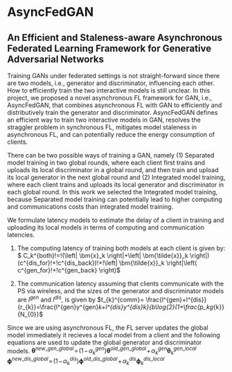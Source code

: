 # AsyncFedGAN
## An Efficient and Staleness-aware Asynchronous Federated Learning Framework for Generative Adversarial Networks

Training GANs under federated settings is not straight-forward since there are two models, i.e., generator and discriminator, influencing each other. How to efficiently train the two interactive models is still unclear. In this project, we proposed a novel asynchronous FL framework for GAN, i.e., AsyncFedGAN, that combines asynchronous FL with
GAN to efficiently and distributively train the generator and discriminator. AsyncFedGAN defines an efficient way to train two interactive models in GAN, resolves the straggler problem in synchronous FL, mitigates model staleness in asynchronous FL, and can potentially reduce the energy consumption of clients. 

There can be two possible ways of training a GAN, namely (1) Separated model training in two global rounds, where each client first trains and uploads its local discriminator in a global round, and then train and upload its local generator in the next global round and (2) Integrated model training, where each client trains and uploads its local generator and discriminator in each global round. In this work we selected the Integrated model training, because Separated model training can potentially lead to higher computing and communications costs than integrated model training.

We formulate latency models to estimate the delay of a client in training and uploading its local models in terms of computing and communication latencies.

1. The computing latency of training both models at each client is given by: $ C_k^{both}\!=\!(\left| \bm{x}_k \right|+\left| \bm{\tilde{x}}_k \right|)(c^{dis\_for}\!+\!c^{dis\_back})\!+\!\left| \bm{\tilde{x}}_k \right|\left( c^{gen\_for}\!+\!c^{gen\_back} \right)$

2. The communication latency assuming that clients communicate with the PS via wireless, and the sizes of the generator and discriminator models are $l^{gen}$ and $l^{dis}$, is given by $t_{k}^{comm}= \frac{l^{gen}+l^{dis}}{r_{k}}=\frac{l^{gen}y^{gen}_k+l^{dis}y^{dis}_k}{b\log_{2}(1+\frac{p_kg_{k}}{N_{0}}$

Since we are using asynchronous FL, the FL server updates the global model immediately it recieves a local model from a client and the following equations are used to update the global generator and discriminator models.
$\bm{\theta} ^{new\_gen\_global}\!=\!(1\!-\!\alpha^{gen}_k)\bm{\theta} ^{old\_gen\_global}\!+\!\alpha^{gen}_k\bm{\theta} _{k}^{gen\_local}$
$\bm{\phi} ^{new\_dis\_global}\!=\!(1\!-\!\alpha^{dis}_k)\bm{\phi} ^{old\_dis\_global}\!+\!\alpha^{dis}_k\bm{\phi} _{k}^{dis\_local}$

